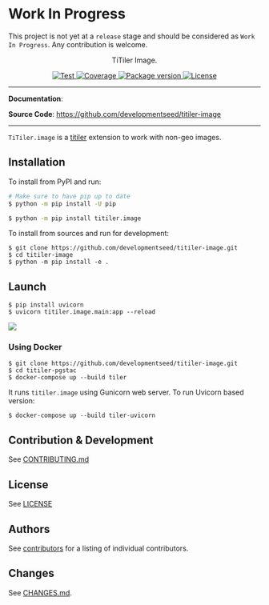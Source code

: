 # **Work In Progress**

This project is not yet at a `release` stage and should be considered as `Work In Progress`. Any contribution is welcome.

<p align="center">
  <p align="center">TiTiler Image.</p>
</p>

<p align="center">
  <a href="https://github.com//developmentseed/titiler-image/actions?query=workflow%3ACI" target="_blank">
      <img src="https://github.com/developmentseed/titiler-image/workflows/CI/badge.svg" alt="Test">
  </a>
  <a href="https://codecov.io/gh//developmentseed/titiler-image" target="_blank">
      <img src="https://codecov.io/gh//developmentseed/titiler-image/branch/main/graph/badge.svg" alt="Coverage">
  </a>
  <a href="https://pypi.org/project/titiler.image" target="_blank">
      <img src="https://img.shields.io/pypi/v/titiler.image?color=%2334D058&label=pypi%20package" alt="Package version">
  </a>
  <a href="https://github.com//developmentseed/titiler-image/blob/main/LICENSE" target="_blank">
      <img src="https://img.shields.io/github/license//developmentseed/titiler-image.svg" alt="License">
  </a>
</p>

---

**Documentation**:

**Source Code**: <a href="https://github.com/developmentseed/titiler-image" target="_blank">https://github.com/developmentseed/titiler-image</a>

---

`TiTiler.image` is a [titiler](https://github.com/developmentseed/titiler) extension to work with non-geo images.

## Installation

To install from PyPI and run:

```bash
# Make sure to have pip up to date
$ python -m pip install -U pip

$ python -m pip install titiler.image
```

To install from sources and run for development:

```
$ git clone https://github.com/developmentseed/titiler-image.git
$ cd titiler-image
$ python -m pip install -e .
```

## Launch

```
$ pip install uvicorn
$ uvicorn titiler.image.main:app --reload
```

![](https://user-images.githubusercontent.com/10407788/209324921-b0404f0f-5da6-425e-9916-9adb640af1de.png)

### Using Docker

```
$ git clone https://github.com/developmentseed/titiler-image.git
$ cd titiler-pgstac
$ docker-compose up --build tiler
```

It runs `titiler.image` using Gunicorn web server. To run Uvicorn based version:

```
$ docker-compose up --build tiler-uvicorn
```

## Contribution & Development

See [CONTRIBUTING.md](https://github.com//developmentseed/titiler-image/blob/main/CONTRIBUTING.md)

## License

See [LICENSE](https://github.com//developmentseed/titiler-image/blob/main/LICENSE)

## Authors

See [contributors](https://github.com/developmentseed/titiler-image/graphs/contributors) for a listing of individual contributors.

## Changes

See [CHANGES.md](https://github.com/developmentseed/titiler-image/blob/main/CHANGES.md).
